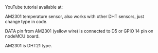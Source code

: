 

YouTube tutorial available at:

AM2301 temperature sensor, also works with other DHT sensors, just change type in code.

DATA pin from AM2301 (yellow wire) is connected to D5 or GPIO 14 pin on nodeMCU board.

AM2301 is DHT21 type.
